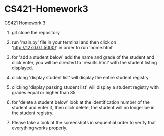 # CS421-Homework3
CS421 Homework 3


1. git clone the repository
2. run 'main.py' file in your terminal and then click on 'http://127.0.0.1:5000/' in order to run 'home.html'

3. for 'add a student below' add the name and grade of the student and click enter, you will be directed to 'results.html' with the student listing displayed.

4. clicking 'display student list' will display the entire student registry.
5. clicking 'display passing student list' will display a student registry with grades equal or higher than 85.

6. for 'delete a student below' look at the identification number of the student and enter it, then click delete, the student will no 
   longer be in the student registry.


7. Please take a look at the screenshots in sequential order to verify that everything works properly.
